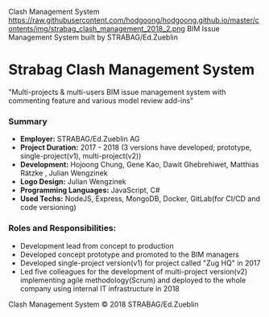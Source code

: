 Clash Management System
https://raw.githubusercontent.com/hodgoong/hodgoong.github.io/master/contents/img/strabag_clash_management_2018_2.png
BIM Issue Management System built by STRABAG/Ed.Zueblin

# Strabag Clash Management System
"Multi-projects & multi-users BIM issue management system with commenting feature and various model review add-ins"

### Summary
- **Employer:** STRABAG/Ed.Zueblin AG
- **Project Duration:** 2017 - 2018 (3 versions have developed; prototype, single-project(v1), multi-project(v2))
- **Development:** Hojoong Chung, Gene Kao, Dawit Ghebrehiwet, Matthias Rätzke
, Julian Wengzinek
- **Logo Design:** Julian Wengzinek
- **Programming Languages:** JavaScript, C#
- **Used Techs:** NodeJS, Express, MongoDB, Docker, GitLab(for CI/CD and code versioning)

### Roles and Responsibilities:
- Development lead from concept to production
- Developed concept prototype and promoted to the BIM managers
- Developed single-project version(v1) for project called "Zug HQ" in 2017
- Led five colleagues for the development of multi-project version(v2) implementing agile methodology(Scrum) and deployed to the whole company using internal IT infrastructure in 2018

Clash Management System © 2018 STRABAG/Ed.Zueblin